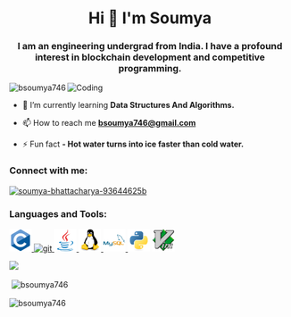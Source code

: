 <h1 align="center">Hi 👋 I'm Soumya</h1>
<h3 align="center">I am an engineering undergrad from India. I have a profound interest in blockchain development and competitive programming.</h3>

<img align="right" alt="Coding" width="400" src="https://img.etimg.com/thumb/msid-84146083,width-1015,height-761,imgsize-638053,resizemode-8/prime/technology-and-startups/booting-up-developer-economy-how-tech-startups-are-helping-coders-build-and-test-software-faster.jpghttps://img.etimg.com/thumb/msid-84146083,width-1015,height-761,imgsize-638053,resizemode-8/prime/technology-and-startups/booting-up-developer-economy-how-tech-startups-are-helping-coders-build-and-test-software-faster.jpghttps://img.etimg.com/thumb/msid-84146083,width-1015,height-761,imgsize-638053,resizemode-8/prime/technology-and-startups/booting-up-developer-economy-how-tech-startups-are-helping-coders-build-and-test-software-faster.jpg">
<p align="left"> <img src="https://komarev.com/ghpvc/?username=bsoumya746&label=Profile%20views&color=0e75b6&style=flat" alt="bsoumya746" /> </p>

- 🌱 I’m currently learning **Data Structures And Algorithms.**

- 📫 How to reach me **bsoumya746@gmail.com**

- ⚡ Fun fact **- Hot water turns into ice faster than cold water.**

<h3 align="left">Connect with me:</h3>
<p align="left">
<a href="https://linkedin.com/in/soumya-bhattacharya-93644625b" target="blank"><img align="center" src="https://raw.githubusercontent.com/rahuldkjain/github-profile-readme-generator/master/src/images/icons/Social/linked-in-alt.svg" alt="soumya-bhattacharya-93644625b" height="30" width="40" /></a>
</p>

<h3 align="left">Languages and Tools:</h3>
<p align="left"> <a href="https://www.cprogramming.com/" target="_blank" rel="noreferrer"> <img src="https://raw.githubusercontent.com/devicons/devicon/master/icons/c/c-original.svg" alt="c" width="40" height="40"/> </a> <a href="https://git-scm.com/" target="_blank" rel="noreferrer"> <img src="https://www.vectorlogo.zone/logos/git-scm/git-scm-icon.svg" alt="git" width="40" height="40"/> </a> <a href="https://www.java.com" target="_blank" rel="noreferrer"> <img src="https://raw.githubusercontent.com/devicons/devicon/master/icons/java/java-original.svg" alt="java" width="40" height="40"/> </a> <a href="https://www.linux.org/" target="_blank" rel="noreferrer"> <img src="https://raw.githubusercontent.com/devicons/devicon/master/icons/linux/linux-original.svg" alt="linux" width="40" height="40"/> </a> <a href="https://www.mysql.com/" target="_blank" rel="noreferrer"> <img src="https://raw.githubusercontent.com/devicons/devicon/master/icons/mysql/mysql-original-wordmark.svg" alt="mysql" width="40" height="40"/> </a> <a href="https://www.python.org" target="_blank" rel="noreferrer"> <img src="https://raw.githubusercontent.com/devicons/devicon/master/icons/python/python-original.svg" alt="python" width="40" height="40"/></a> <a href="https://www.vim.org/" target="_blank"> <img src="https://github.com/devicons/devicon/blob/master/icons/vim/vim-original.svg" alt="bash" width="40" height="40"/> </a> </p>

![](https://github-readme-stats.vercel.app/api/top-langs/?username=bsoumya746&show_icons=true&theme=tokyonight)

<p>&nbsp;<img align="center" src="https://github-readme-stats.vercel.app/api?username=bsoumya746&show_icons=true&locale=en" alt="bsoumya746" /></p>

<p><img align="center" src="https://github-readme-streak-stats.herokuapp.com/?user=bsoumya746&" alt="bsoumya746" /></p>
